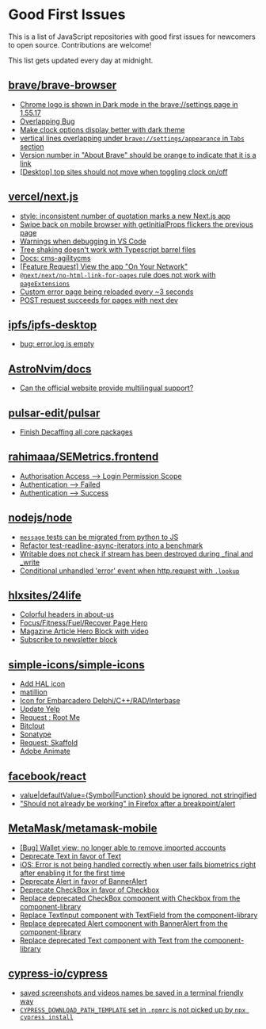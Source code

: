 # Good First Issues

This is a list of JavaScript repositories with good first issues for newcomers to open source. Contributions are welcome!

This list gets updated every day at midnight.

## [brave/brave-browser](https://github.com/brave/brave-browser)

- [Chrome logo is shown in Dark mode in the brave://settings page in 1.55.17 ](https://github.com/brave/brave-browser/issues/31355)
- [Overlapping Bug](https://github.com/brave/brave-browser/issues/32399)
- [Make clock options display better with dark theme](https://github.com/brave/brave-browser/issues/12061)
- [vertical lines overlapping under `brave://settings/appearance` in `Tabs` section](https://github.com/brave/brave-browser/issues/30100)
- [Version number in "About Brave" should be orange to indicate that it is a link](https://github.com/brave/brave-browser/issues/26040)
- [[Desktop] top sites should not move when toggling clock on/off](https://github.com/brave/brave-browser/issues/11484)

## [vercel/next.js](https://github.com/vercel/next.js)

- [style: inconsistent number of quotation marks a new Next.js app](https://github.com/vercel/next.js/issues/54402)
- [Swipe back on mobile browser with getInitialProps flickers the previous page](https://github.com/vercel/next.js/issues/10465)
- [Warnings when debugging in VS Code](https://github.com/vercel/next.js/issues/24349)
- [Tree shaking doesn't work with Typescript barrel files](https://github.com/vercel/next.js/issues/12557)
- [Docs: cms-agilitycms](https://github.com/vercel/next.js/issues/52867)
- [[Feature Request] View the app "On Your Network"](https://github.com/vercel/next.js/issues/11367)
- [`@next/next/no-html-link-for-pages` rule does not work with `pageExtensions`](https://github.com/vercel/next.js/issues/53473)
- [Custom error page being reloaded every ~3 seconds](https://github.com/vercel/next.js/issues/10024)
- [POST request succeeds for pages with next dev](https://github.com/vercel/next.js/issues/38863)

## [ipfs/ipfs-desktop](https://github.com/ipfs/ipfs-desktop)

- [bug: error.log is empty](https://github.com/ipfs/ipfs-desktop/issues/2529)

## [AstroNvim/docs](https://github.com/AstroNvim/docs)

- [Can the official website provide multilingual support?](https://github.com/AstroNvim/docs/issues/100)

## [pulsar-edit/pulsar](https://github.com/pulsar-edit/pulsar)

- [Finish Decaffing all core packages](https://github.com/pulsar-edit/pulsar/issues/444)

## [rahimaaa/SEMetrics.frontend](https://github.com/rahimaaa/SEMetrics.frontend)

- [Authorisation Access --> Login Permission Scope](https://github.com/rahimaaa/SEMetrics.frontend/issues/6)
- [Authentication --> Failed](https://github.com/rahimaaa/SEMetrics.frontend/issues/5)
- [Authentication --> Success](https://github.com/rahimaaa/SEMetrics.frontend/issues/4)

## [nodejs/node](https://github.com/nodejs/node)

- [`message` tests can be migrated from python to JS](https://github.com/nodejs/node/issues/47707)
- [Refactor  test-readline-async-iterators into a benchmark](https://github.com/nodejs/node/issues/49224)
- [Writable does not check if stream has been destroyed during _final and _write](https://github.com/nodejs/node/issues/39030)
- [Conditional unhandled 'error' event when http.request with `.lookup`](https://github.com/nodejs/node/issues/48771)

## [hlxsites/24life](https://github.com/hlxsites/24life)

- [Colorful headers in about-us](https://github.com/hlxsites/24life/issues/15)
- [Focus/Fitness/Fuel/Recover Page Hero](https://github.com/hlxsites/24life/issues/35)
- [Magazine Article Hero Block with video](https://github.com/hlxsites/24life/issues/31)
- [Subscribe to newsletter block](https://github.com/hlxsites/24life/issues/17)

## [simple-icons/simple-icons](https://github.com/simple-icons/simple-icons)

- [Add HAL icon](https://github.com/simple-icons/simple-icons/issues/9365)
- [matillion](https://github.com/simple-icons/simple-icons/issues/9324)
- [Icon for Embarcadero Delphi/C++/RAD/Interbase](https://github.com/simple-icons/simple-icons/issues/3012)
- [Update Yelp](https://github.com/simple-icons/simple-icons/issues/6285)
- [Request : Root Me](https://github.com/simple-icons/simple-icons/issues/6201)
- [Bitclout](https://github.com/simple-icons/simple-icons/issues/5782)
- [Sonatype](https://github.com/simple-icons/simple-icons/issues/6170)
- [Request: Skaffold](https://github.com/simple-icons/simple-icons/issues/9138)
- [Adobe Animate](https://github.com/simple-icons/simple-icons/issues/9177)

## [facebook/react](https://github.com/facebook/react)

- [value|defaultValue={Symbol|Function} should be ignored, not stringified](https://github.com/facebook/react/issues/11734)
- ["Should not already be working" in Firefox after a breakpoint/alert](https://github.com/facebook/react/issues/17355)

## [MetaMask/metamask-mobile](https://github.com/MetaMask/metamask-mobile)

- [[Bug] Wallet view: no longer able to remove imported accounts ](https://github.com/MetaMask/metamask-mobile/issues/6985)
- [Deprecate Text in favor of Text](https://github.com/MetaMask/metamask-mobile/issues/6888)
- [iOS: Error is not being handled correctly when user fails biometrics right after enabling it for the first time](https://github.com/MetaMask/metamask-mobile/issues/6028)
- [Deprecate Alert in favor of BannerAlert](https://github.com/MetaMask/metamask-mobile/issues/6890)
- [Deprecate CheckBox in favor of Checkbox](https://github.com/MetaMask/metamask-mobile/issues/6885)
- [Replace deprecated CheckBox component with Checkbox from the component-library](https://github.com/MetaMask/metamask-mobile/issues/6882)
- [Replace TextInput component with TextField from the component-library](https://github.com/MetaMask/metamask-mobile/issues/6891)
- [Replace deprecated Alert component with BannerAlert from the component-library](https://github.com/MetaMask/metamask-mobile/issues/6889)
- [Replace deprecated Text component with Text from the component-library](https://github.com/MetaMask/metamask-mobile/issues/6887)

## [cypress-io/cypress](https://github.com/cypress-io/cypress)

- [ saved screenshots and videos names be saved in a terminal friendly way](https://github.com/cypress-io/cypress/issues/23510)
- [`CYPRESS_DOWNLOAD_PATH_TEMPLATE` set in `.npmrc` is not picked up by `npx cypress install`](https://github.com/cypress-io/cypress/issues/23013)

